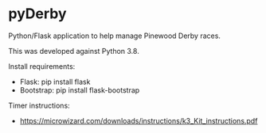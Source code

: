 # pyDerby
Python/Flask application to help manage Pinewood Derby races.

This was developed against Python 3.8.

Install requirements:
- Flask: pip install flask
- Bootstrap: pip install flask-bootstrap

Timer instructions:
- https://microwizard.com/downloads/instructions/k3_Kit_instructions.pdf
